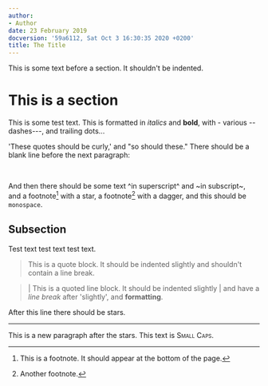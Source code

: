 ```yaml
---
author:
- Author
date: 23 February 2019
docversion: '59a6112, Sat Oct 3 16:30:35 2020 +0200'
title: The Title
---
```


This is some text before a section. It shouldn't be indented.

This is a section
=================

This is some test text. This is formatted in *italics* and **bold**,
with - various -- dashes---, and trailing dots...

'These quotes should be curly,' and "so should these." There should be a
blank line before the next paragraph:

 

And then there should be some text ^in superscript^ and ~in subscript~,
and a footnote[^1] with a star, a footnote[^2] with a dagger, and this
should be `monospace`.

Subsection
----------

Test text test text test text.

> This is a quote block. It should be indented slightly and shouldn't
> contain a line break.

> | This is a quoted line block. It should be indented slightly
> | and have a *line break* after 'slightly', and **formatting**.

After this line there should be stars.

------------------------------------------------------------------------

This is a new paragraph after the stars. This text is <span
style="font-variant:small-caps;">Small Caps</span>.

[^1]: This is a footnote. It should appear at the bottom of the page.

[^2]: Another footnote.
